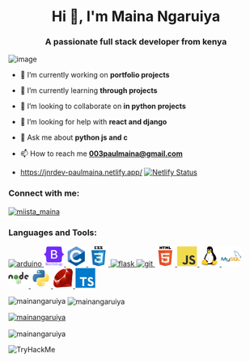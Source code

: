 <h1 align="center">Hi 👋, I'm Maina Ngaruiya</h1>

<h3 align="center">A passionate full stack developer from kenya </h3>

![image](https://github.com/mainangaruiya/mainangaruiya/assets/100405059/80fffde2-4519-458f-b87c-3bb424eccac4)


- 🔭 I’m currently working on **portfolio projects**

- 🌱 I’m currently learning **through projects**

- 👯 I’m looking to collaborate on **in python projects**

- 🤝 I’m looking for help with **react and django**

- 💬 Ask me about **python js and c**

- 📫 How to reach me **003paulmaina@gmail.com**
- https://jnrdev-paulmaina.netlify.app/ [![Netlify Status](https://api.netlify.com/api/v1/badges/d139d3be-17db-442e-9a9e-c226b2636f33/deploy-status)](https://app.netlify.com/sites/jnrdev-paulmaina/deploys)

<h3 align="left">Connect with me:</h3>

<p align="left">
 <a href="https://instagram.com/miista_maina" target="blank"><img align="center" src="https://raw.githubusercontent.com/rahuldkjain/github-profile-readme-generator/master/src/images/icons/Social/instagram.svg" alt="miista_maina" height="30" width="40" /></a>
</p>

<h3 align="left">Languages and Tools:</h3>
<p align="left"> <a href="https://www.arduino.cc/" target="_blank" rel="noreferrer"> <img src="https://cdn.worldvectorlogo.com/logos/arduino-1.svg" alt="arduino" width="40" height="40"/> </a> <a href="https://getbootstrap.com" target="_blank" rel="noreferrer"> <img src="https://raw.githubusercontent.com/devicons/devicon/master/icons/bootstrap/bootstrap-plain-wordmark.svg" alt="bootstrap" width="40" height="40"/> </a> <a href="https://www.cprogramming.com/" target="_blank" rel="noreferrer"> <img src="https://raw.githubusercontent.com/devicons/devicon/master/icons/c/c-original.svg" alt="c" width="40" height="40"/> </a> <a href="https://www.w3schools.com/css/" target="_blank" rel="noreferrer"> <img src="https://raw.githubusercontent.com/devicons/devicon/master/icons/css3/css3-original-wordmark.svg" alt="css3" width="40" height="40"/> </a> <a href="https://flask.palletsprojects.com/" target="_blank" rel="noreferrer"> <img src="https://www.vectorlogo.zone/logos/pocoo_flask/pocoo_flask-icon.svg" alt="flask" width="40" height="40"/> </a> <a href="https://git-scm.com/" target="_blank" rel="noreferrer"> <img src="https://www.vectorlogo.zone/logos/git-scm/git-scm-icon.svg" alt="git" width="40" height="40"/> </a> <a href="https://www.w3.org/html/" target="_blank" rel="noreferrer"> <img src="https://raw.githubusercontent.com/devicons/devicon/master/icons/html5/html5-original-wordmark.svg" alt="html5" width="40" height="40"/> </a> <a href="https://developer.mozilla.org/en-US/docs/Web/JavaScript" target="_blank" rel="noreferrer"> <img src="https://raw.githubusercontent.com/devicons/devicon/master/icons/javascript/javascript-original.svg" alt="javascript" width="40" height="40"/> </a> <a href="https://www.linux.org/" target="_blank" rel="noreferrer"> <img src="https://raw.githubusercontent.com/devicons/devicon/master/icons/linux/linux-original.svg" alt="linux" width="40" height="40"/> </a> <a href="https://www.mysql.com/" target="_blank" rel="noreferrer"> <img src="https://raw.githubusercontent.com/devicons/devicon/master/icons/mysql/mysql-original-wordmark.svg" alt="mysql" width="40" height="40"/> </a> <a href="https://nodejs.org" target="_blank" rel="noreferrer"> <img src="https://raw.githubusercontent.com/devicons/devicon/master/icons/nodejs/nodejs-original-wordmark.svg" alt="nodejs" width="40" height="40"/> </a> <a href="https://www.python.org" target="_blank" rel="noreferrer"> <img src="https://raw.githubusercontent.com/devicons/devicon/master/icons/python/python-original.svg" alt="python" width="40" height="40"/> </a> <a href="https://www.ruby-lang.org/en/" target="_blank" rel="noreferrer"> <img src="https://raw.githubusercontent.com/devicons/devicon/master/icons/ruby/ruby-original.svg" alt="ruby" width="40" height="40"/> </a> <a href="https://www.typescriptlang.org/" target="_blank" rel="noreferrer"> <img src="https://raw.githubusercontent.com/devicons/devicon/master/icons/typescript/typescript-original.svg" alt="typescript" width="40" height="40"/> </a> </p>

<p><img align="left" src="https://github-readme-stats.vercel.app/api/top-langs?username=mainangaruiya&show_icons=true&locale=en&layout=compact" alt="mainangaruiya" /></p>

<p>&nbsp;<img align="center" src="https://github-readme-stats.vercel.app/api?username=mainangaruiya&show_icons=true&locale=en" alt="mainangaruiya" /></p>
<p align="left"> <a href="https://github.com/ryo-ma/github-profile-trophy"><img src="https://github-profile-trophy.vercel.app/?username=mainangaruiya" alt="mainangaruiya" /></a> </p>

<p><img align="center" src="https://github-readme-streak-stats.herokuapp.com/?user=mainangaruiya&" alt="mainangaruiya" /></p>
<img src="https://tryhackme-badges.s3.amazonaws.com/crypticmaina.png" alt="TryHackMe">
